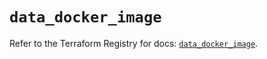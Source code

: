 # `data_docker_image`

Refer to the Terraform Registry for docs: [`data_docker_image`](https://registry.terraform.io/providers/kreuzwerker/docker/3.5.0/docs/data-sources/image).
